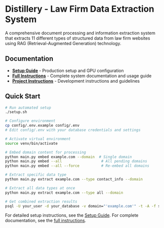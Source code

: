 # Distillery - Law Firm Data Extraction System

A comprehensive document processing and information extraction system that extracts 11 different types of structured data from law firm websites using RAG (Retrieval-Augmented Generation) technology.

## Documentation

- **[Setup Guide](SETUP.md)** - Production setup and GPU configuration
- **[Full Instructions](docs/INSTRUCTIONS.md)** - Complete system documentation and usage guide
- **[Project Instructions](docs/CLAUDE.md)** - Development instructions and guidelines

## Quick Start

```bash
# Run automated setup
./setup.sh

# Configure environment
cp config/.env.example config/.env
# Edit config/.env with your database credentials and settings

# Activate virtual environment
source venv/bin/activate

# Embed domain content for processing
python main.py embed example.com --domain  # Single domain
python main.py embed --all                  # All pending domains
python main.py embed --all --force          # Re-embed all domains

# Extract specific data type
python main.py extract example.com --type contact_info --domain

# Extract all data types at once
python main.py extract example.com --type all --domain

# Get combined extraction results
psql -U your_user -d your_database -v domain="'example.com'" -t -A -f sql/queries/get_domain_extractions.sql > output.json
```

For detailed setup instructions, see the [Setup Guide](SETUP.md).
For complete documentation, see the [full instructions](docs/INSTRUCTIONS.md).